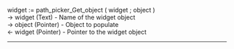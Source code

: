 ﻿widget := path_picker_Get_object ( widget ; object )   -> widget (Text) - Name of the widget object   -> object (Pointer) - Object to populate   <- widget (Pointer) - Pointer to the widget object  ________________________________________________________